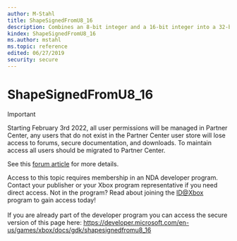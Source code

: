 ```yaml
---
author: M-Stahl
title: ShapeSignedFromU8_16
description: Combines an 8-bit integer and a 16-bit integer into a 32-bit integer.
kindex: ShapeSignedFromU8_16
ms.author: mstahl
ms.topic: reference
edited: 06/27/2019
security: secure
---
```


# ShapeSignedFromU8_16
> [!IMPORTANT]
> Starting February 3rd 2022, all user permissions will be managed in Partner Center, any users that do not exist in the Partner Center user store will lose access to forums, secure documentation, and downloads. To maintain access all users should be migrated to Partner Center. <p></p>See this <a href="https://forums.xboxlive.com/articles/132187/breaking-change-user-access-for-forums-secure-docu.html">forum article</a> for more details.  

 Access to this topic requires membership in an NDA developer program. Contact your publisher or your Xbox program representative if you need direct access. Not in the program? Read about joining the <a href="https://www.xbox.com/Developers/id">ID@Xbox</a> program to gain access today!  <br/><br/>If you are already part of the developer program you can access the secure version of this page here: <a target="_blank" href="https://developer.microsoft.com/en-us/games/xbox/docs/gdk/shapesignedfromu8_16">https://developer.microsoft.com/en-us/games/xbox/docs/gdk/shapesignedfromu8_16</a>